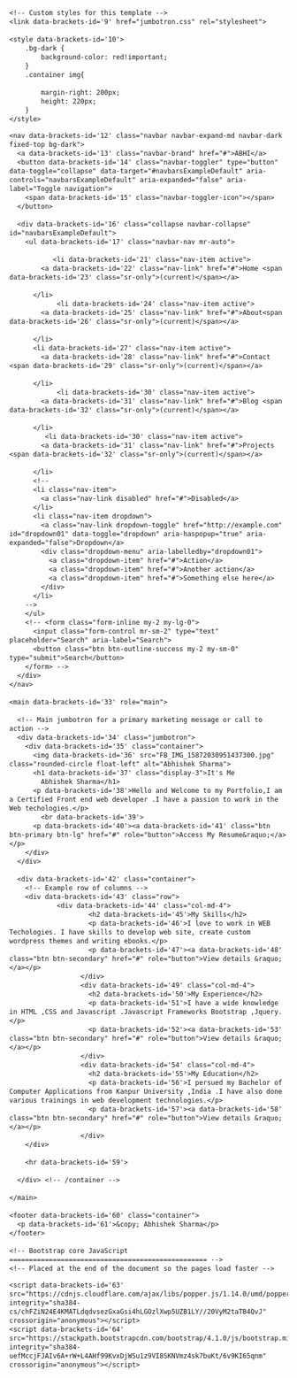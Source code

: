 <head>
    <!-- Bootstrap CSS -->
    <link data-brackets-id='8' rel="stylesheet" href="https://stackpath.bootstrapcdn.com/bootstrap/4.1.0/css/bootstrap.min.css" integrity="sha384-9gVQ4dYFwwWSjIDZnLEWnxCjeSWFphJiwGPXr1jddIhOegiu1FwO5qRGvFXOdJZ4" crossorigin="anonymous">

    <!-- Custom styles for this template -->
    <link data-brackets-id='9' href="jumbotron.css" rel="stylesheet">

    <style data-brackets-id='10'>
        .bg-dark {
            background-color: red!important;
        }
        .container img{
          
            margin-right: 200px;
            height: 220px;    
        }
    </style>

  </head>

  <body data-brackets-id='11'>

    <nav data-brackets-id='12' class="navbar navbar-expand-md navbar-dark fixed-top bg-dark">
      <a data-brackets-id='13' class="navbar-brand" href="#">ABHI</a>
      <button data-brackets-id='14' class="navbar-toggler" type="button" data-toggle="collapse" data-target="#navbarsExampleDefault" aria-controls="navbarsExampleDefault" aria-expanded="false" aria-label="Toggle navigation">
        <span data-brackets-id='15' class="navbar-toggler-icon"></span>
      </button>

      <div data-brackets-id='16' class="collapse navbar-collapse" id="navbarsExampleDefault">
        <ul data-brackets-id='17' class="navbar-nav mr-auto">
       
               <li data-brackets-id='21' class="nav-item active">
            <a data-brackets-id='22' class="nav-link" href="#">Home <span data-brackets-id='23' class="sr-only">(current)</span></a>
              
          </li>
                <li data-brackets-id='24' class="nav-item active">
            <a data-brackets-id='25' class="nav-link" href="#">About<span data-brackets-id='26' class="sr-only">(current)</span></a>
              
          </li>
          <li data-brackets-id='27' class="nav-item active">
            <a data-brackets-id='28' class="nav-link" href="#">Contact <span data-brackets-id='29' class="sr-only">(current)</span></a>
              
          </li>
                <li data-brackets-id='30' class="nav-item active">
            <a data-brackets-id='31' class="nav-link" href="#">Blog <span data-brackets-id='32' class="sr-only">(current)</span></a>
              
          </li>
             <li data-brackets-id='30' class="nav-item active">
            <a data-brackets-id='31' class="nav-link" href="#">Projects <span data-brackets-id='32' class="sr-only">(current)</span></a>
              
          </li>
          <!-- 
          <li class="nav-item">
            <a class="nav-link disabled" href="#">Disabled</a>
          </li>
          <li class="nav-item dropdown">
            <a class="nav-link dropdown-toggle" href="http://example.com" id="dropdown01" data-toggle="dropdown" aria-haspopup="true" aria-expanded="false">Dropdown</a>
            <div class="dropdown-menu" aria-labelledby="dropdown01">
              <a class="dropdown-item" href="#">Action</a>
              <a class="dropdown-item" href="#">Another action</a>
              <a class="dropdown-item" href="#">Something else here</a>
            </div>
          </li>
        -->
        </ul>
        <!-- <form class="form-inline my-2 my-lg-0">
          <input class="form-control mr-sm-2" type="text" placeholder="Search" aria-label="Search">
          <button class="btn btn-outline-success my-2 my-sm-0" type="submit">Search</button>
        </form> -->
      </div>
    </nav>

    <main data-brackets-id='33' role="main">

      <!-- Main jumbotron for a primary marketing message or call to action -->
      <div data-brackets-id='34' class="jumbotron">
        <div data-brackets-id='35' class="container">
          <img data-brackets-id='36' src="FB_IMG_15872030951437300.jpg" class="rounded-circle float-left" alt="Abhishek Sharma">
          <h1 data-brackets-id='37' class="display-3">It's Me
            Abhishek Sharma</h1>
          <p data-brackets-id='38'>Hello and Welcome to my Portfolio,I am a Certified Front end web developer .I have a passion to work in the Web techologies.</p>
            <br data-brackets-id='39'>
          <p data-brackets-id='40'><a data-brackets-id='41' class="btn btn-primary btn-lg" href="#" role="button">Access My Resume&raquo;</a></p>
        </div>
      </div>

      <div data-brackets-id='42' class="container">
        <!-- Example row of columns -->
        <div data-brackets-id='43' class="row">
                <div data-brackets-id='44' class="col-md-4">
                        <h2 data-brackets-id='45'>My Skills</h2>
                        <p data-brackets-id='46'>I love to work in WEB Techologies. I have skills to develop web site, create custom wordpress themes and writing ebooks.</p>
                        <p data-brackets-id='47'><a data-brackets-id='48' class="btn btn-secondary" href="#" role="button">View details &raquo;</a></p>
                      </div>
                      <div data-brackets-id='49' class="col-md-4">
                        <h2 data-brackets-id='50'>My Experience</h2>
                        <p data-brackets-id='51'>I have a wide knowledge in HTML ,CSS and Javascript .Javascript Frameworks Bootstrap ,Jquery.</p>
                        <p data-brackets-id='52'><a data-brackets-id='53' class="btn btn-secondary" href="#" role="button">View details &raquo;</a></p>
                      </div>
                      <div data-brackets-id='54' class="col-md-4">
                        <h2 data-brackets-id='55'>My Education</h2>
                        <p data-brackets-id='56'>I persued my Bachelor of Computer Applications from Kanpur University ,India .I have also done various trainings in web development technologies.</p>
                        <p data-brackets-id='57'><a data-brackets-id='58' class="btn btn-secondary" href="#" role="button">View details &raquo;</a></p>
                      </div>
        </div>

        <hr data-brackets-id='59'>

      </div> <!-- /container -->

    </main>

    <footer data-brackets-id='60' class="container">
      <p data-brackets-id='61'>&copy; Abhishek Sharma</p>
    </footer>

    <!-- Bootstrap core JavaScript
    ================================================== -->
    <!-- Placed at the end of the document so the pages load faster -->
   <script data-brackets-id='62' src="https://code.jquery.com/jquery-3.3.1.slim.min.js" integrity="sha384-q8i/X+965DzO0rT7abK41JStQIAqVgRVzpbzo5smXKp4YfRvH+8abtTE1Pi6jizo" crossorigin="anonymous"></script>
    <script data-brackets-id='63' src="https://cdnjs.cloudflare.com/ajax/libs/popper.js/1.14.0/umd/popper.min.js" integrity="sha384-cs/chFZiN24E4KMATLdqdvsezGxaGsi4hLGOzlXwp5UZB1LY//20VyM2taTB4QvJ" crossorigin="anonymous"></script>
    <script data-brackets-id='64' src="https://stackpath.bootstrapcdn.com/bootstrap/4.1.0/js/bootstrap.min.js" integrity="sha384-uefMccjFJAIv6A+rW+L4AHf99KvxDjWSu1z9VI8SKNVmz4sk7buKt/6v9KI65qnm" crossorigin="anonymous"></script>

</body>
</html>
